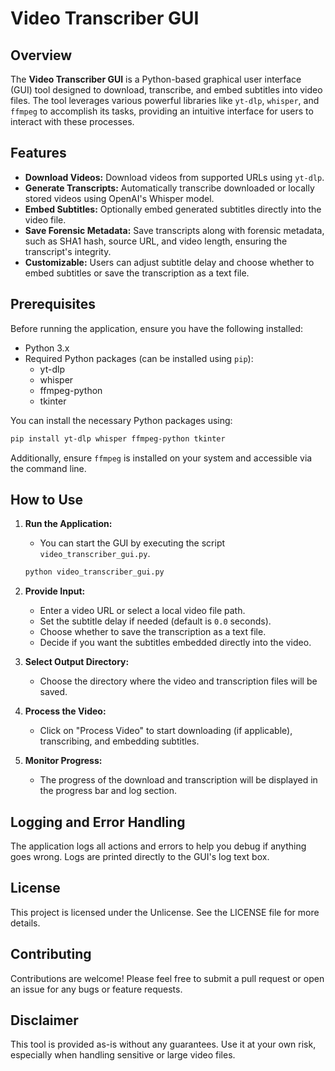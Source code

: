 # Video Transcriber GUI

## Overview

The **Video Transcriber GUI** is a Python-based graphical user interface (GUI) tool designed to download, transcribe, and embed subtitles into video files. The tool leverages various powerful libraries like `yt-dlp`, `whisper`, and `ffmpeg` to accomplish its tasks, providing an intuitive interface for users to interact with these processes.

## Features

- **Download Videos:** Download videos from supported URLs using `yt-dlp`.
- **Generate Transcripts:** Automatically transcribe downloaded or locally stored videos using OpenAI's Whisper model.
- **Embed Subtitles:** Optionally embed generated subtitles directly into the video file.
- **Save Forensic Metadata:** Save transcripts along with forensic metadata, such as SHA1 hash, source URL, and video length, ensuring the transcript's integrity.
- **Customizable:** Users can adjust subtitle delay and choose whether to embed subtitles or save the transcription as a text file.

## Prerequisites

Before running the application, ensure you have the following installed:

- Python 3.x
- Required Python packages (can be installed using `pip`):
  - yt-dlp
  - whisper
  - ffmpeg-python
  - tkinter

You can install the necessary Python packages using:

```bash
pip install yt-dlp whisper ffmpeg-python tkinter
```

Additionally, ensure `ffmpeg` is installed on your system and accessible via the command line.

## How to Use

1. **Run the Application:**
   - You can start the GUI by executing the script `video_transcriber_gui.py`.

   ```bash
   python video_transcriber_gui.py
   ```

2. **Provide Input:**
   - Enter a video URL or select a local video file path.
   - Set the subtitle delay if needed (default is `0.0` seconds).
   - Choose whether to save the transcription as a text file.
   - Decide if you want the subtitles embedded directly into the video.

3. **Select Output Directory:**
   - Choose the directory where the video and transcription files will be saved.

4. **Process the Video:**
   - Click on "Process Video" to start downloading (if applicable), transcribing, and embedding subtitles.

5. **Monitor Progress:**
   - The progress of the download and transcription will be displayed in the progress bar and log section.

## Logging and Error Handling

The application logs all actions and errors to help you debug if anything goes wrong. Logs are printed directly to the GUI's log text box.

## License

This project is licensed under the Unlicense. See the LICENSE file for more details.

## Contributing

Contributions are welcome! Please feel free to submit a pull request or open an issue for any bugs or feature requests.

## Disclaimer

This tool is provided as-is without any guarantees. Use it at your own risk, especially when handling sensitive or large video files.
